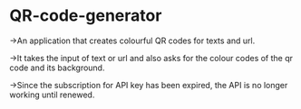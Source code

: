 # QR-code-generator
->An application that creates colourful QR codes for texts and url.

->It takes the input of text or url and also asks for the colour codes of the qr code and its background.

->Since the subscription for API key has been expired, the API is no longer working until renewed.
